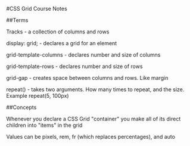 #CSS Grid Course Notes

##Terms

Tracks - a collection of columns and rows

display: grid; - declares a grid for an element

grid-template-columns - declares number and size of columns


grid-template-rows - declares number and size of rows

grid-gap - creates space between columns and rows. Like margin

repeat() - takes two arguments. How many times to repeat, and the size. Example repeat(5, 100px)


##Concepts

Whenever you declare a CSS Grid "container" you make all of its direct children into "items" in the grid

Values can be pixels, rem, fr (which replaces percentages), and auto